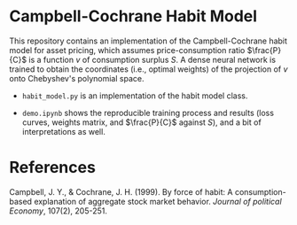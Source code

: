 # Campbell-Cochrane Habit Model

This repository contains an implementation of the Campbell-Cochrane habit model for asset pricing, which assumes price-consumption ratio $\frac{P}{C}$ is a function $v$ of consumption surplus $S$. A dense neural network is trained to obtain the coordinates (i.e., optimal weights) of the projection of $v$ onto Chebyshev's polynomial space.

- `habit_model.py` is an implementation of the habit model class. 

- `demo.ipynb` shows the reproducible training process and results (loss curves, weights matrix, and $\frac{P}{C}$ against $S$), and a bit of interpretations as well.


# References

Campbell, J. Y., & Cochrane, J. H. (1999). By force of habit: A consumption-based explanation of aggregate stock market behavior. <i>Journal of political Economy</i>, 107(2), 205-251.
